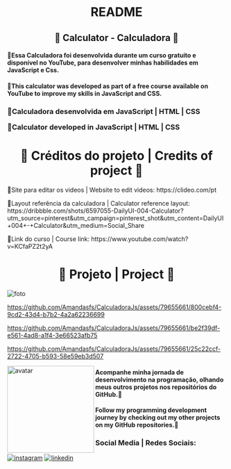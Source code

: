 <h1 align="center">README</h1>
<h2 align="center">🤍 Calculator -  Calculadora 🤍</h2>

<h4>💜Essa Calculadora foi desenvolvida durante um curso gratuito e disponível no YouTube, para desenvolver minhas habilidades em JavaScript e Css.</h4>

<h4>💜This calculator was developed as part of a free course available on YouTube to improve my skills in JavaScript and CSS.</h4>

<h3>
💜Calculadora desenvolvida em JavaScript | HTML | CSS

💜Calculator developed in JavaScript | HTML | CSS
</h3>

<h1 align="center">🤍 Créditos do projeto | Credits of project 🤍</h1>

<p>💜Site para editar os videos | Website to edit videos: https://clideo.com/pt</p>

<p>💜Layout referência da calculadora | Calculator reference layout: https://dribbble.com/shots/6597055-DailyUI-004-Calculator?utm_source=pinterest&utm_campaign=pinterest_shot&utm_content=DailyUI+004+-+Calculator&utm_medium=Social_Share</p>

<p>💜Link do curso | Course link: https://www.youtube.com/watch?v=KCfaPZ2t2yA</p>

<h1 align="center">🤍 Projeto | Project 🤍</h1>

![foto](https://github.com/Amandasfs/CalculadoraJs/assets/79655661/7c490f51-b030-4b9d-8b2a-8a49d625652f)


https://github.com/Amandasfs/CalculadoraJs/assets/79655661/800cebf4-9cd2-43d4-b7b2-4a2a62236699



https://github.com/Amandasfs/CalculadoraJs/assets/79655661/be2f39df-e561-4ad8-a1f4-3e66523afb75



https://github.com/Amandasfs/CalculadoraJs/assets/79655661/25c22ccf-2722-4705-b593-58e59eb3d507


<img align="left" src="https://user-images.githubusercontent.com/79655661/229303389-85629797-86d9-42f8-b37f-c9a2c563d96f.png" alt="avatar" width="200" />
<h4>Acompanhe minha jornada de desenvolvimento na programação, olhando meus outros projetos nos repositórios do GitHub.💜</h4>
<h4>Follow my programming development journey by checking out my other projects on my GitHub repositories.💜</h4>

<h3> Social Media | Redes Sociais:</h3>
<a href="https://www.instagram.com/amandsfs/"><img src="https://user-images.githubusercontent.com/79655661/228024942-59408489-8ffd-45ea-8979-b7acf345cf58.png" alt="instagram" align="rigth" /></a> <a href="https://www.linkedin.com/in/amanda-freitas-santos/"><img src="https://user-images.githubusercontent.com/79655661/228024208-1a071433-dc4b-45f1-8bad-c90187b08b9e.png" alt="linkedin" align="rigth" /></a>
